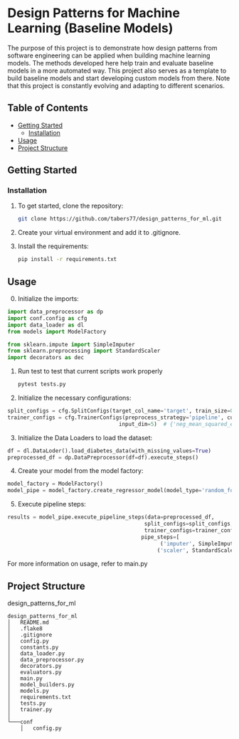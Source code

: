# Design Patterns for Machine Learning (Baseline Models)

The purpose of this project is to demonstrate how design patterns from software engineering can be applied when building machine learning models. The methods developed here help train and evaluate baseline models in a more automated way. This project also serves as a template to build baseline models and start developing custom models from there. Note that this project is constantly evolving and adapting to different scenarios.

## Table of Contents

- [Getting Started](#getting-started)
  - [Installation](#installation)
- [Usage](#usage)
- [Project Structure](#project-structure)

## Getting Started

### Installation

1. To get started, clone the repository:

   ```bash
   git clone https://github.com/tabers77/design_patterns_for_ml.git

2. Create your virtual environment and add it to .gitignore.

3. Install the requirements:

   ```bash 
   pip install -r requirements.txt

## Usage
0. Initialize the imports:

  ```python
import data_preprocessor as dp
import conf.config as cfg
import data_loader as dl
from models import ModelFactory

from sklearn.impute import SimpleImputer
from sklearn.preprocessing import StandardScaler
import decorators as dec
   ```

1. Run test to test that current scripts work properly 

   ```bash 
   pytest tests.py
   
2. Initialize the necessary configurations:

  ```python
split_configs = cfg.SplitConfigs(target_col_name='target', train_size=0.80, cv=5, split_policy='x_y_splits_only')
trainer_configs = cfg.TrainerConfigs(preprocess_strategy='pipeline', custom_scoring=None,
                                     input_dim=5)  # {'neg_mean_squared_error': m.mean_squared_error}
   ```

3. Initialize the Data Loaders to load the dataset:

  ```python
df = dl.DataLoder().load_diabetes_data(with_missing_values=True)
preprocessed_df = dp.DataPreprocessor(df=df).execute_steps()
   ```

4. Create your model from the model factory:

  ```python
model_factory = ModelFactory()
model_pipe = model_factory.create_regressor_model(model_type='random_forest', trainer_configs=trainer_configs)
   ```

5. Execute pipeline steps:

  ```python
 results = model_pipe.execute_pipeline_steps(data=preprocessed_df,
                                             split_configs=split_configs,
                                             trainer_configs=trainer_configs,
                                            pipe_steps=[
                                                  ('imputer', SimpleImputer(strategy="median")),
                                                 ('scaler', StandardScaler())])

   ```

For more information on usage, refer to main.py


## Project Structure

design_patterns_for_ml
```
design_patterns_for_ml
│   README.md
│   .flake8
│   .gitignore
│   config.py
│   constants.py
│   data_loader.py
│   data_preprocessor.py
│   decorators.py
│   evaluators.py
│   main.py
│   model_builders.py
│   models.py
│   requirements.txt
│   tests.py
│   trainer.py
│
└───conf
    │   config.py
```


